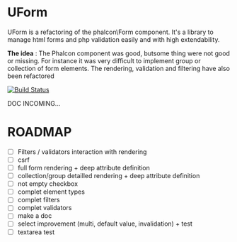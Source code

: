 UForm
=====

UForm is a refactoring of the phalcon\Form component. It's a library to manage html forms and php validation easily and with high extendability.

**The idea** : The Phalcon component was good, butsome thing were not good or missing. For instance it was very difficult to implement group or collection of form elements. The rendering, validation and filtering have also been refactored


[![Build Status](https://travis-ci.org/SneakyBobito/UForm.png)](https://travis-ci.org/SneakyBobito/UForm)




DOC INCOMING...


ROADMAP
=======

* [ ] Filters / validators interaction with rendering
* [ ] csrf
* [ ] full form rendering + deep attribute definition
* [ ] collection/group detailled rendering + deep attribute definition
* [ ] not empty checkbox
* [ ] complet element types
* [ ] complet filters
* [ ] complet validators
* [ ] make a doc
* [ ] select improvement (multi, default value, invalidation) + test
* [ ] textarea test
